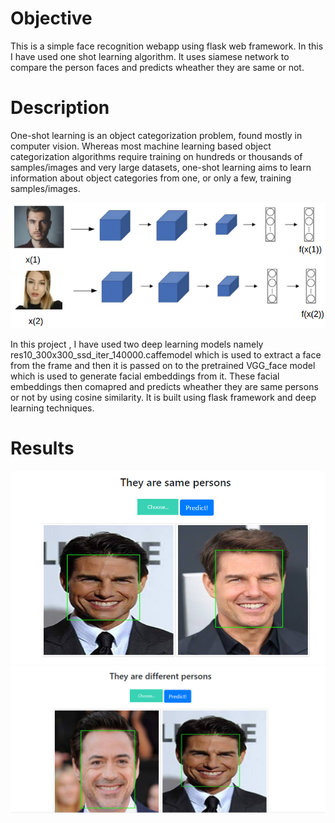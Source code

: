<h1>Objective</h1> 
This is a simple face recognition webapp using flask web framework. In this I have used one shot learning algorithm. It uses siamese network to compare the person faces and predicts wheather they are same or not.

<h1>Description</h1>
One-shot learning is an object categorization problem, found mostly in computer vision. Whereas most machine learning based object categorization algorithms require training on hundreds or thousands of samples/images and very large datasets, one-shot learning aims to learn information about object categories from one, or only a few, training samples/images.

![](oneshot.png)

In this project , I have used two deep learning models namely res10_300x300_ssd_iter_140000.caffemodel which is used to extract a face from the frame and then it is passed on to the pretrained VGG_face model which is used to generate facial embeddings from it. These facial embeddings then comapred and predicts wheather they are same persons or not by using cosine similarity.
It is built using flask framework and deep learning techniques.
<h1>Results</h1>

![](pic.PNG)
![](pic1.PNG)
